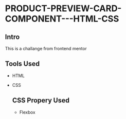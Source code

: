 <!--@format-->
# PRODUCT-PREVIEW-CARD-COMPONENT---HTML-CSS

  ## Intro
This is a challange from frontend mentor

## Tools Used
- HTML
- CSS

  ## CSS Propery Used
  - Flexbox

